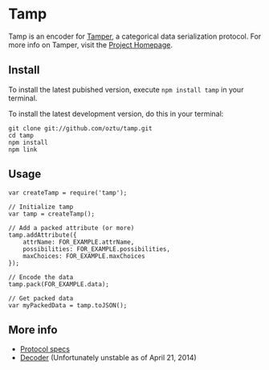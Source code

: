 # Tamp
Tamp is an encoder for [Tamper](http://nytimes.github.io/tamper/), a categorical data serialization protocol. For more info on Tamper, visit the [Project Homepage](http://nytimes.github.io/tamper/).

## Install
To install the latest pubished version, execute `npm install tamp` in your terminal.

To install the latest development version, do this in your terminal:
```
git clone git://github.com/oztu/tamp.git
cd tamp
npm install
npm link
```

## Usage
```
var createTamp = require('tamp');

// Initialize tamp
var tamp = createTamp();

// Add a packed attribute (or more)
tamp.addAttribute({
	attrName: FOR_EXAMPLE.attrName,
	possibilities: FOR_EXAMPLE.possibilities,
	maxChoices: FOR_EXAMPLE.maxChoices
});

// Encode the data
tamp.pack(FOR_EXAMPLE.data);

// Get packed data
var myPackedData = tamp.toJSON();
```

## More info
* [Protocol specs](https://github.com/NYTimes/tamper/wiki/Packs)
* [Decoder](https://github.com/NYTimes/tamper/tree/master/clients/js) (Unfortunately unstable as of April 21, 2014)